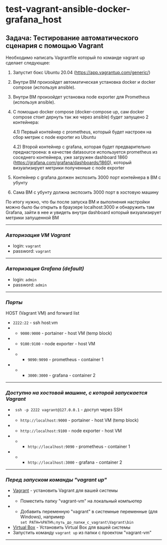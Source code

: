 # test-vagrant-ansible-docker-grafana_host

## Задача: Тестирование автоматического сценария с помощью Vagrant

Необходимо написать Vagrantfile который по команде vagrant up сделает следующее:
1) Запустит бокс Ubuntu 20.04 (https://app.vagrantup.com/generic/)
2) Внутри ВМ произойдет автоматическая установка docker и docker compose (используя ansible).
3) Внутри ВМ произойдет установка node exporter для Prometheus (используя ansible).
4) С помощью docker compose (docker-compose up, сам docker compose стоит дернуть так же через ansible) будет запущено 2 контейнера:
    
    4.1) Первый контейнер с prometheus, который будет настроен на сбор метрик с node exporter из Ubuntu

    4.2) Второй контейнер с grafana, которая будет предварительно преднастроена: в качестве datasource используется prometheus из соседнего контейнера, уже загружен dashboard 1860 (https://grafana.com/grafana/dashboards/1860), который визуализирует метрики полученные с node exporter

5) Контейнер с grafana должен экспозить 3000 порт контейнера в ВМ с убунту

6) Сама ВМ с убунту должна экспозить 3000 порт в хостовую машину
 
По итогу нужно, что бы после запуска ВМ и выполнения настройки можно было бы открыть в браузере localhost:3000 и обнаружить там Grafana, зайти в нее и увидеть внутри dashboard который визуализирует метрики запущенной ВМ

---
### **_Авторизация VM Vagrant_**
- login: ```vagrant```
- password: ```vagrant```
---
### **_Авторизация Grafana (default)_**
- login: ```admin```
- password: ```admin```
---  
### **_Порты_**
HOST (Vagrant VM) and forward list 
- ```2222:22``` - ssh host:vm
- - ```9000:9000``` - portainer - host VM (temp block)
- - ```9100:9100``` - node exporter - host VM
- - - ```9090:9090``` - prometheus - container 1
- - - ```3000:3000``` - grafana - container 2
---
### **_Доступно на хостовой машине, с которой запускается Vagrant_**
- ``` ssh -p 2222 vagrant@127.0.0.1``` - доступ через SSH 
- - ```http://localhost:9000``` - portainer - host VM (temp block)
- - ```http://localhost:9100``` - node exporter - host VM
- - - ```http://localhost:9090``` - prometheus - container 1
- - - ```http://localhost:3000``` - grafana - container 2
---
### **_Перед запуском команды "vagrant up"_**

- [Vagrant](https://www.vagrantup.com/) - установить Vagrant для вашей системы
- - Поместить папку "vagrant-vm" на локальный компьютер
- - Добавить переменную "vagrant" в системные переменные (для Windows), например   
  ```set PATH=%PATH%;путь_до_папки_с_vagrant\Vagrant\bin```
- [Virtual Box](https://www.virtualbox.org/) - Установить Virtual Box для вашей системы
- Запустить команду ```vagrant up``` из папки с проектом "vagrant-vm"
---